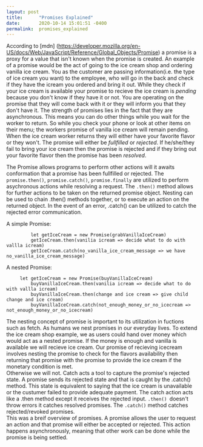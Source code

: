 ```yaml
---
layout: post
title:      "Promises Explained"
date:       2020-10-14 15:01:51 -0400
permalink:  promises_explained
---
```



According to [mdn] (https://developer.mozilla.org/en-US/docs/Web/JavaScript/Reference/Global_Objects/Promise) a promise is a proxy for a value that isn't known when the promise is created.  An example of a promise would be the act of going to the ice cream shop and ordering vanilla ice cream.  You as the customer are passing information(i.e. the type of ice cream you want) to the employee, who will go in the back and check if they have the icream you ordered and bring it out.  While they check if your ice cream is available your promise to recieve the ice cream is *pending* because  you don't know if they have it or not.  You are operating on the promise that they will come back with it or they will inform you that they don't have it.  The strength of promises lies in the fact that they are asynchronous. This means you can do other things while you wait for the worker to return.  So while you check your phone or look at other items on their menu; the workers promise of vanilla ice cream will remain pending.  When the ice cream worker returns they will either have your favorite flavor or they won't.  The promise will either be *fullfilled* or *rejected*.   If he/she/they fail to bring your ice cream then the promise is rejected and if they bring out your favorite flavor then the promise has been *resolved*. 

The Promise allows programs to perform other actions will it awaits conformation that a promise has been fullfilled or rejected. The  `promise.then()`, `promise.catch()`, `promise.finally` are utilized to perform asychronous actions while resolving a request.  The `.then()` method allows for further actions to be taken on the returned promise object.   Nesting can be used to chain .then() methods together, or to execute an action on the returned object.  In the event of an error, .catch() can be utilized to catch the rejected error communication.   

A simple Promise:
```
		 let getIceCream = new Promise(grabVanillaIceCream)
		 getIceCream.then(vanilia icream => decide what to do with vallla icream)
		 getIceCream.catch(no_vanilla_ice_cream_message => we have no_vanilla_ice_cream_message)
```

A nested Promise:
```
     let getIceCream = new Promise(buyVanillaIceCream)
		 buyVanillaIceCream.then(vanilia icream => decide what to do with vallla icream)
		 buyVanillaIceCream.then(change and ice cream => give child change and ice cream)
		 buyVanillaIceCream.catch(not_enough_money_or_no_icecream => not_enough_money_or_no_icecream)
```

The nesting concept of promise is important to its utilization in fuctions such as fetch.  As humans we nest promises in our everyday lives.  To extend the ice cream shop example, we as users could hand over money which would act as a nested promise.  If the money is enough and vanilla is available we will recieve ice cream.  Our promise of recieving icecream involves nesting the promise to check for the flavors availability then returning that promise with the promise to provide the ice cream if the monetary condition is met.  
Otherwise we will not.   Catch acts a tool to capture the promise's rejected state.  A promise sends its rejected state and that is caught by the .catch() method.  This state is equivalent to saying that the ice cream is unavailable or the custumer failed to provide adequate payment.  The catch action acts like a .then method except it receives the rejected input.  `.then() `doesn't throw errors it catches resolved promises.  The `.catch()` method catches rejected/revoked promises.  
This was a breif overview of promises.  A promise allows the user to request an action and that promise will either be accepted or rejected.   This action happens asynchronously, meaning that other work can be done while the promise is being  settled.
